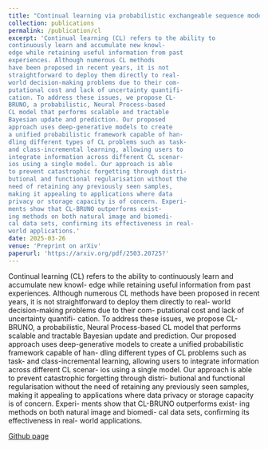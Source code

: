 ```yaml
---
title: "Continual learning via probabilistic exchangeable sequence modelling"
collection: publications
permalink: /publication/cl
excerpt: 'Continual learning (CL) refers to the ability to
continuously learn and accumulate new knowl-
edge while retaining useful information from past
experiences. Although numerous CL methods
have been proposed in recent years, it is not
straightforward to deploy them directly to real-
world decision-making problems due to their com-
putational cost and lack of uncertainty quantifi-
cation. To address these issues, we propose CL-
BRUNO, a probabilistic, Neural Process-based
CL model that performs scalable and tractable
Bayesian update and prediction. Our proposed
approach uses deep-generative models to create
a unified probabilistic framework capable of han-
dling different types of CL problems such as task-
and class-incremental learning, allowing users to
integrate information across different CL scenar-
ios using a single model. Our approach is able
to prevent catastrophic forgetting through distri-
butional and functional regularisation without the
need of retaining any previously seen samples,
making it appealing to applications where data
privacy or storage capacity is of concern. Experi-
ments show that CL-BRUNO outperforms exist-
ing methods on both natural image and biomedi-
cal data sets, confirming its effectiveness in real-
world applications.'
date: 2025-03-26
venue: 'Preprint on arXiv'
paperurl: 'https://arxiv.org/pdf/2503.20725?'
---
```

Continual learning (CL) refers to the ability to
continuously learn and accumulate new knowl-
edge while retaining useful information from past
experiences. Although numerous CL methods
have been proposed in recent years, it is not
straightforward to deploy them directly to real-
world decision-making problems due to their com-
putational cost and lack of uncertainty quantifi-
cation. To address these issues, we propose CL-
BRUNO, a probabilistic, Neural Process-based
CL model that performs scalable and tractable
Bayesian update and prediction. Our proposed
approach uses deep-generative models to create
a unified probabilistic framework capable of han-
dling different types of CL problems such as task-
and class-incremental learning, allowing users to
integrate information across different CL scenar-
ios using a single model. Our approach is able
to prevent catastrophic forgetting through distri-
butional and functional regularisation without the
need of retaining any previously seen samples,
making it appealing to applications where data
privacy or storage capacity is of concern. Experi-
ments show that CL-BRUNO outperforms exist-
ing methods on both natural image and biomedi-
cal data sets, confirming its effectiveness in real-
world applications.

[Github page](https://github.com/hwxing2357/reproduce_12311)



<!-- 

---
title: "Paper Title Number 3"
collection: publications
permalink: /publication/2015-10-01-paper-title-number-3
excerpt: 'This paper is about the number 3. The number 4 is left for future work.'
date: 2015-10-01
venue: 'Journal 1'
paperurl: 'http://academicpages.github.io/files/paper3.pdf'
citation: 'Your Name, You. (2015). &quot;Paper Title Number 3.&quot; <i>Journal 1</i>. 1(3).'
---
This paper is about the number 3. The number 4 is left for future work.

[Download paper here](http://academicpages.github.io/files/paper3.pdf)

Recommended citation: Your Name, You. (2015). "Paper Title Number 3." <i>Journal 1</i>. 1(3). -->
